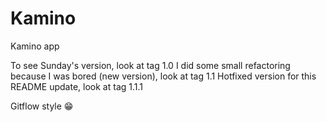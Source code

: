 # Kamino
Kamino app

To see Sunday's version, look at tag 1.0
I did some small refactoring because I was bored (new version), look at tag 1.1
Hotfixed version for this README update, look at tag 1.1.1

Gitflow style 😁
